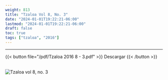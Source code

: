 ```yaml
---
weight: 813
title: "Tzaloa Vol 8, No. 3"
date: "2024-01-01T19:22:21-06:00"
lastmod: "2024-01-01T19:22:21-06:00"
draft: false
toc: true
tags: ["tzaloa", "2016"]
---
```

- - - - - - - - -
{{< button file="/pdf/Tzaloa 2016 8 - 3.pdf" >}}   Descargar {{< /button >}} 
######
![Tzaloa vol 8, no. 3](/images/portada/8-3.jpeg)